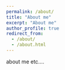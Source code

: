 ```yaml
---
permalink: /about/
title: "About me"
excerpt: "About me"
author_profile: true
redirect_from:
  - /about/
  - /about.html
---
```


about me etc....
